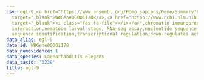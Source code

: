 ```yaml
---
csv: egl-9,<a href="https://www.ensembl.org/Homo_sapiens/Gene/Summary?db=core;g=WBGene00001178"
  target="_blank">WBGene00001178</a>,<a href="https://www.ncbi.nlm.nih.gov/pubmed/27688402"
  target="_blank"><i class="fas fa-file"></i></a>",chromatin immunoprecipitation assay,direct
  interaction,nematode larval stage, RNA-seq assay,nucleotide sequence identification,nucleotide
  sequence identification,transcriptional regulation,down-regulates activity
data_alias: egl-9
data_id: WBGene00001178
data_numevidence: 1
data_species: Caenorhabditis elegans
data_taxid: '6239'
title: egl-9
---
```

